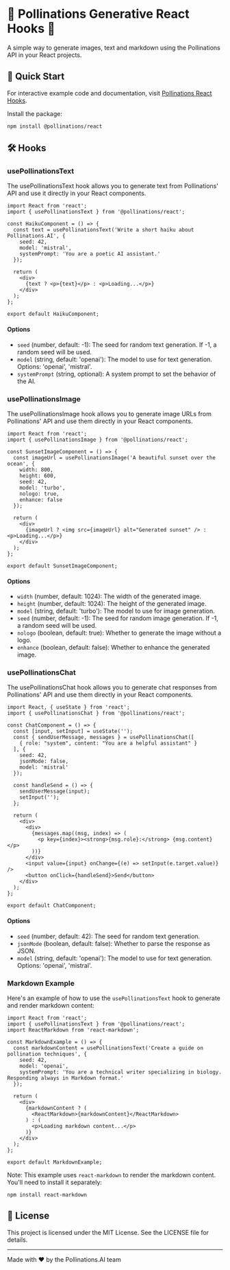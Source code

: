 # 🌸 Pollinations Generative React Hooks 🌸

A simple way to generate images, text and markdown using the Pollinations API in your React projects.

## 🚀 Quick Start

For interactive example code and documentation, visit [Pollinations React Hooks](https://react-hooks.pollinations.ai).

Install the package:

    npm install @pollinations/react

## 🛠️ Hooks

### usePollinationsText

The usePollinationsText hook allows you to generate text from Pollinations' API and use it directly in your React components.

    import React from 'react';
    import { usePollinationsText } from '@pollinations/react';

    const HaikuComponent = () => {
      const text = usePollinationsText('Write a short haiku about Pollinations.AI', { 
        seed: 42,
        model: 'mistral',
        systemPrompt: 'You are a poetic AI assistant.'
      });
      
      return (
        <div>
          {text ? <p>{text}</p> : <p>Loading...</p>}
        </div>
      );
    };

    export default HaikuComponent;

#### Options

- `seed` (number, default: -1): The seed for random text generation. If -1, a random seed will be used.
- `model` (string, default: 'openai'): The model to use for text generation. Options: 'openai', 'mistral'.
- `systemPrompt` (string, optional): A system prompt to set the behavior of the AI.

### usePollinationsImage

The usePollinationsImage hook allows you to generate image URLs from Pollinations' API and use them directly in your React components.

    import React from 'react';
    import { usePollinationsImage } from '@pollinations/react';

    const SunsetImageComponent = () => {
      const imageUrl = usePollinationsImage('A beautiful sunset over the ocean', {
        width: 800,
        height: 600,
        seed: 42,
        model: 'turbo',
        nologo: true,
        enhance: false
      });

      return (
        <div>
          {imageUrl ? <img src={imageUrl} alt="Generated sunset" /> : <p>Loading...</p>}
        </div>
      );
    };

    export default SunsetImageComponent;

#### Options

- `width` (number, default: 1024): The width of the generated image.
- `height` (number, default: 1024): The height of the generated image.
- `model` (string, default: 'turbo'): The model to use for image generation.
- `seed` (number, default: -1): The seed for random image generation. If -1, a random seed will be used.
- `nologo` (boolean, default: true): Whether to generate the image without a logo.
- `enhance` (boolean, default: false): Whether to enhance the generated image.

### usePollinationsChat

The usePollinationsChat hook allows you to generate chat responses from Pollinations' API and use them directly in your React components.

    import React, { useState } from 'react';
    import { usePollinationsChat } from '@pollinations/react';

    const ChatComponent = () => {
      const [input, setInput] = useState('');
      const { sendUserMessage, messages } = usePollinationsChat([
        { role: "system", content: "You are a helpful assistant" }
      ], { 
        seed: 42, 
        jsonMode: false,
        model: 'mistral'
      });

      const handleSend = () => {
        sendUserMessage(input);
        setInput('');
      };

      return (
        <div>
          <div>
            {messages.map((msg, index) => (
              <p key={index}><strong>{msg.role}:</strong> {msg.content}</p>
            ))}
          </div>
          <input value={input} onChange={(e) => setInput(e.target.value)} />
          <button onClick={handleSend}>Send</button>
        </div>
      );
    };

    export default ChatComponent;

#### Options

- `seed` (number, default: 42): The seed for random text generation.
- `jsonMode` (boolean, default: false): Whether to parse the response as JSON.
- `model` (string, default: 'openai'): The model to use for text generation. Options: 'openai', 'mistral'.

### Markdown Example

Here's an example of how to use the `usePollinationsText` hook to generate and render markdown content:

    import React from 'react';
    import { usePollinationsText } from '@pollinations/react';
    import ReactMarkdown from 'react-markdown';

    const MarkdownExample = () => {
      const markdownContent = usePollinationsText('Create a guide on pollination techniques', {
        seed: 42,
        model: 'openai',
        systemPrompt: 'You are a technical writer specializing in biology. Responding always in Markdown format.'
      });

      return (
        <div>
          {markdownContent ? (
            <ReactMarkdown>{markdownContent}</ReactMarkdown>
          ) : (
            <p>Loading markdown content...</p>
          )}
        </div>
      );
    };

    export default MarkdownExample;

Note: This example uses `react-markdown` to render the markdown content. You'll need to install it separately:

    npm install react-markdown

## 📜 License

This project is licensed under the MIT License. See the LICENSE file for details.

---

Made with ❤️ by the Pollinations.AI team
